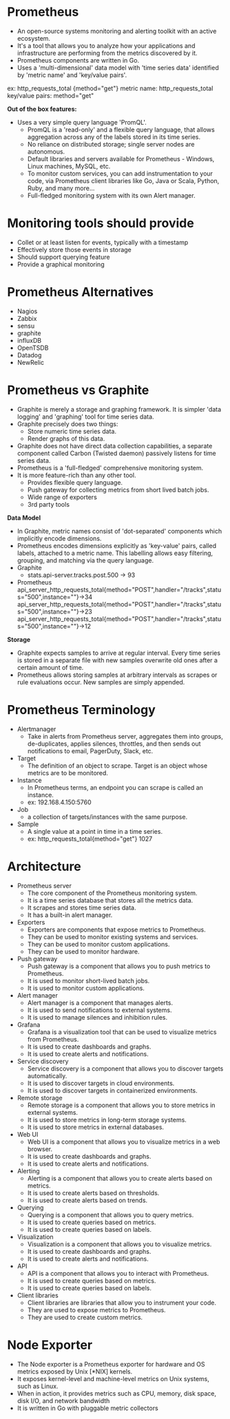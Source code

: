 # Prometheus

- An open-source systems monitoring and alerting toolkit with an active ecosystem.
- It's a tool that allows you to analyze how your applications and infrastructure are performing from the metrics discovered by it.
- Prometheus components are written in Go.
- Uses a 'multi-dimensional' data model with 'time series data' identified by 'metric name' and 'key/value pairs'.

ex: http_requests_total {method="get"}
metric name: http_requests_total
key/value pairs: method="get"

**Out of the box features:**

- Uses a very simple query language 'PromQL'.
  - PromQL is a 'read-only' and a flexible query language, that allows aggregation across any of the labels stored in its time series.
  - No reliance on distributed storage; single server nodes are autonomous.
  - Default libraries and servers available for Prometheus - Windows, Linux machines, MySQL, etc.
  - To monitor custom services, you can add instrumentation to your code, via Prometheus client libraries like Go, Java or Scala, Python, Ruby, and many more...
  - Full-fledged monitoring system with its own Alert manager.

# Monitoring tools should provide

- Collet or at least listen for events, typically with a timestamp
- Effectively store those events in storage
- Should support querying feature
- Provide a graphical monitoring

# Prometheus Alternatives

- Nagios
- Zabbix
- sensu
- graphite
- influxDB
- OpenTSDB
- Datadog
- NewRelic

# Prometheus vs Graphite

- Graphite is merely a storage and graphing framework. It is simpler 'data logging' and 'graphing' tool for time series data.
- Graphite precisely does two things:
  - Store numeric time series data.
  - Render graphs of this data.
- Graphite does not have direct data collection capabilities, a separate component called Carbon (Twisted daemon) passively listens for time series data.
- Prometheus is a 'full-fledged' comprehensive monitoring system.
- It is more feature-rich than any other tool.
  - Provides flexible query language.
  - Push gateway for collecting metrics from short lived batch jobs.
  - Wide range of exporters
  - 3rd party tools

**Data Model**

- In Graphite, metric names consist of 'dot-separated' components which implicitly encode dimensions.
- Prometheus encodes dimensions explicitly as 'key-value' pairs, called labels, attached to a metric name. This labelling allows easy filtering, grouping, and matching via the query language.
- Graphite
  - stats.api-server.tracks.post.500 -> 93
- Prometheus
  api_server_http_requests_total{method="POST",handler="/tracks",status="500",instance="<sample1>"}->34
  api_server_http_requests_total{method="POST",handler="/tracks",status="500",instance="<sample2>"}->23
  api_server_http_requests_total{method="POST",handler="/tracks",status="500",instance="<sample3>"}->12

**Storage**

- Graphite expects samples to arrive at regular interval. Every time series is stored in a separate file with new samples overwrite old ones after a certain amount of time.
- Prometheus allows storing samples at arbitrary intervals as scrapes or rule evaluations occur. New samples are simply appended.

# Prometheus Terminology

- Alertmanager
  - Take in alerts from Prometheus server, aggregates them into groups, de-duplicates, applies silences, throttles, and then sends out notifications to email, PagerDuty, Slack, etc.
- Target
  - The definition of an object to scrape. Target is an object whose metrics are to be monitored.
- Instance
  - In Prometheus terms, an endpoint you can scrape is called an instance.
  - ex: 192.168.4.150:5760
- Job
  - a collection of targets/instances with the same purpose.
- Sample
  - A single value at a point in time in a time series.
  - ex: http_requests_total{method="get"} 1027

# Architecture

- Prometheus server
  - The core component of the Prometheus monitoring system.
  - It is a time series database that stores all the metrics data.
  - It scrapes and stores time series data.
  - It has a built-in alert manager.
- Exporters
  - Exporters are components that expose metrics to Prometheus.
  - They can be used to monitor existing systems and services.
  - They can be used to monitor custom applications.
  - They can be used to monitor hardware.
- Push gateway
  - Push gateway is a component that allows you to push metrics to Prometheus.
  - It is used to monitor short-lived batch jobs.
  - It is used to monitor custom applications.
- Alert manager
  - Alert manager is a component that manages alerts.
  - It is used to send notifications to external systems.
  - It is used to manage silences and inhibition rules.
- Grafana
  - Grafana is a visualization tool that can be used to visualize metrics from Prometheus.
  - It is used to create dashboards and graphs.
  - It is used to create alerts and notifications.
- Service discovery
  - Service discovery is a component that allows you to discover targets automatically.
  - It is used to discover targets in cloud environments.
  - It is used to discover targets in containerized environments.
- Remote storage
  - Remote storage is a component that allows you to store metrics in external systems.
  - It is used to store metrics in long-term storage systems.
  - It is used to store metrics in external databases.
- Web UI
  - Web UI is a component that allows you to visualize metrics in a web browser.
  - It is used to create dashboards and graphs.
  - It is used to create alerts and notifications.
- Alerting
  - Alerting is a component that allows you to create alerts based on metrics.
  - It is used to create alerts based on thresholds.
  - It is used to create alerts based on trends.
- Querying
  - Querying is a component that allows you to query metrics.
  - It is used to create queries based on metrics.
  - It is used to create queries based on labels.
- Visualization
  - Visualization is a component that allows you to visualize metrics.
  - It is used to create dashboards and graphs.
  - It is used to create alerts and notifications.
- API
  - API is a component that allows you to interact with Prometheus.
  - It is used to create queries based on metrics.
  - It is used to create queries based on labels.
- Client libraries
  - Client libraries are libraries that allow you to instrument your code.
  - They are used to expose metrics to Prometheus.
  - They are used to create custom metrics.

# Node Exporter

- The Node exporter is a Prometheus exporter for hardware and OS metrics exposed by Unix [*NIX] kernels.
- It exposes kernel-level and machine-level metrics on Unix systems, such as Linux.
- When in action, it provides metrics such as CPU, memory, disk space, disk I/O, and network bandwidth
- It is written in Go with pluggable metric collectors
